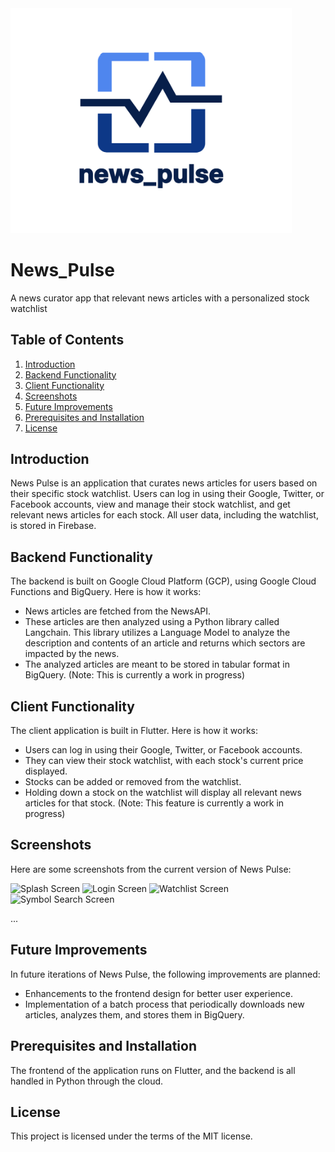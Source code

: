 <img src="src/clients/customer/assets/images/logo_art/fulllogo.png" alt="Project Logo" style="width: 450px;"/>

# News_Pulse
A news curator app that relevant news articles with a personalized stock watchlist

## Table of Contents
1. [Introduction](#introduction)
2. [Backend Functionality](#backend-functionality)
3. [Client Functionality](#client-functionality)
4. [Screenshots](#screenshots)
5. [Future Improvements](#future-improvements)
6. [Prerequisites and Installation](#prerequisites-and-installation)
7. [License](#license)

<a name="introduction"></a>
## Introduction

News Pulse is an application that curates news articles for users based on their specific stock watchlist. Users can log in using their Google, Twitter, or Facebook accounts, view and manage their stock watchlist, and get relevant news articles for each stock. All user data, including the watchlist, is stored in Firebase.

<a name="backend-functionality"></a>
## Backend Functionality

The backend is built on Google Cloud Platform (GCP), using Google Cloud Functions and BigQuery. Here is how it works:

- News articles are fetched from the NewsAPI.
- These articles are then analyzed using a Python library called Langchain. This library utilizes a Language Model to analyze the description and contents of an article and returns which sectors are impacted by the news.
- The analyzed articles are meant to be stored in tabular format in BigQuery. (Note: This is currently a work in progress)

<a name="client-functionality"></a>
## Client Functionality

The client application is built in Flutter. Here is how it works:

- Users can log in using their Google, Twitter, or Facebook accounts.
- They can view their stock watchlist, with each stock's current price displayed.
- Stocks can be added or removed from the watchlist. 
- Holding down a stock on the watchlist will display all relevant news articles for that stock. (Note: This feature is currently a work in progress)

<a name="screenshots"></a>
## Screenshots

Here are some screenshots from the current version of News Pulse:

<p float="left">
  <img src="src/clients/customer/assets/images/app screenshots/splash screen.jpg" alt="Splash Screen" width="200"/>
  <img src="src/clients/customer/assets/images/app screenshots/login screen.jpg" alt="Login Screen" width="200"/>
  <img src="src/clients/customer/assets/images/app screenshots/watchlist screen.jpg" alt="Watchlist Screen" width="200"/>
  <img src="src/clients/customer/assets/images/app screenshots/symbol search screen.jpg" alt="Symbol Search Screen" width="200"/>
</p>
... 

<a name="future-improvements"></a>
## Future Improvements

In future iterations of News Pulse, the following improvements are planned:

- Enhancements to the frontend design for better user experience.
- Implementation of a batch process that periodically downloads new articles, analyzes them, and stores them in BigQuery.

<a name="prerequisites-and-installation"></a>
## Prerequisites and Installation

The frontend of the application runs on Flutter, and the backend is all handled in Python through the cloud.

<a name="license"></a>
## License

This project is licensed under the terms of the MIT license.

